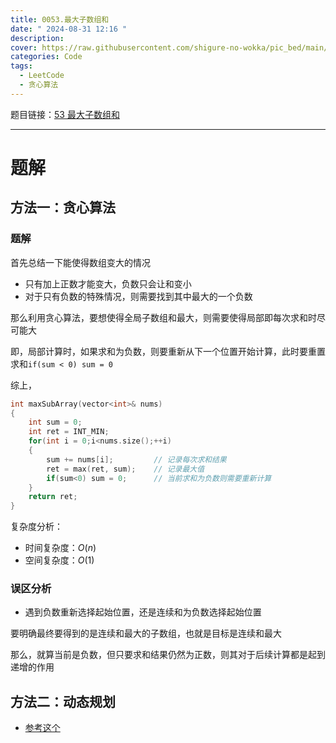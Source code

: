 ```yaml
---
title: 0053.最大子数组和
date: " 2024-08-31 12:16 "
description: 
cover: https://raw.githubusercontent.com/shigure-no-wokka/pic_bed/main/imgs/family_code.jpg
categories: Code
tags:
  - LeetCode
  - 贪心算法
---
```


题目链接：[53 最大子数组和](https://leetcode.cn/problems/maximum-subarray/description/)

<!--more-->

---

# 题解

## 方法一：贪心算法

### 题解

首先总结一下能使得数组变大的情况

- 只有加上正数才能变大，负数只会让和变小
- 对于只有负数的特殊情况，则需要找到其中最大的一个负数

那么利用贪心算法，要想使得全局子数组和最大，则需要使得局部即每次求和时尽可能大

即，局部计算时，如果求和为负数，则要重新从下一个位置开始计算，此时要重置求和`if(sum < 0) sum = 0`

综上，

```cpp
int maxSubArray(vector<int>& nums)
{
    int sum = 0;
    int ret = INT_MIN;
    for(int i = 0;i<nums.size();++i)
    {
        sum += nums[i];         // 记录每次求和结果
        ret = max(ret, sum);    // 记录最大值
        if(sum<0) sum = 0;      // 当前求和为负数则需要重新计算
    }
    return ret;
}
```

复杂度分析：
- 时间复杂度：$O(n)$
- 空间复杂度：$O(1)$

### 误区分析

- 遇到负数重新选择起始位置，还是连续和为负数选择起始位置

要明确最终要得到的是连续和最大的子数组，也就是目标是连续和最大

那么，就算当前是负数，但只要求和结果仍然为正数，则其对于后续计算都是起到递增的作用


## 方法二：动态规划

- [参考这个](../动态规划/053.最大子序列和.md)


